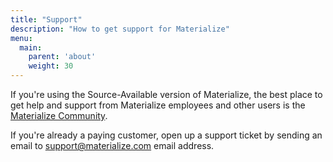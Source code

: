 ```yaml
---
title: "Support"
description: "How to get support for Materialize"
menu:
  main:
    parent: 'about'
    weight: 30
---
```


If you're using the Source-Available version of Materialize, the best place to get help and support from Materialize employees and other users is the [Materialize Community](https://materialize.com/s/chat).

If you're already a paying customer, open up a support ticket by sending an email to support@materialize.com email address.
